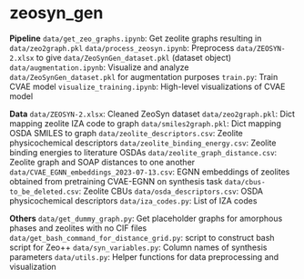 # zeosyn_gen

**Pipeline**
`data/get_zeo_graphs.ipynb`: Get zeolite graphs resulting in `data/zeo2graph.pkl`
`data/process_zeosyn.ipynb`: Preprocess `data/ZEOSYN-2.xlsx` to give `data/ZeoSynGen_dataset.pkl` (dataset object)
`data/augmentation.ipynb`: Visualize and analyze `data/ZeoSynGen_dataset.pkl` for augmentation purposes
`train.py`: Train CVAE model
`visualize_training.ipynb`: High-level visualizations of CVAE model


**Data**
`data/ZEOSYN-2.xlsx`: Cleaned ZeoSyn dataset
`data/zeo2graph.pkl`: Dict mapping zeolite IZA code to graph
`data/smiles2graph.pkl`: Dict mapping OSDA SMILES to graph
`data/zeolite_descriptors.csv`: Zeolite physicochemical descriptors
`data/zeolite_binding_energy.csv`: Zeolite binding energies to literature OSDAs
`data/zeolite_graph_distance.csv`: Zeolite graph and SOAP distances to one another
`data/CVAE_EGNN_embeddings_2023-07-13.csv`: EGNN embeddings of zeolites obtained from pretraining CVAE-EGNN on synthesis task
`data/cbus-to_be_deleted.csv`: Zeolite CBUs
`data/osda_descriptors.csv`: OSDA physicochemical descriptors
`data/iza_codes.py`: List of IZA codes

**Others**
`data/get_dummy_graph.py`: Get placeholder graphs for amorphous phases and zeolites with no CIF files
`data/get_bash_command_for_distance_grid.py`: script to construct bash script for Zeo++ 
`data/syn_variables.py`: Column names of synthesis parameters
`data/utils.py`: Helper functions for data preprocessing and visualization



